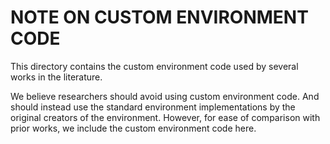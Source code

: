 # NOTE ON CUSTOM ENVIRONMENT CODE

This directory contains the custom environment code used by several works in the literature.

We believe researchers should avoid using custom environment code. And should instead use the
standard environment implementations by the original creators of the environment.
However, for ease of comparison with prior works, we include the custom environment code here.
